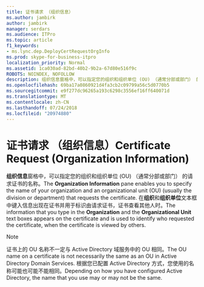 ```yaml
---
title: 证书请求 （组织信息）
ms.author: jambirk
author: jambirk
manager: serdars
ms.audience: ITPro
ms.topic: article
f1_keywords:
- ms.lync.dep.DeployCertRequestOrgInfo
ms.prod: skype-for-business-itpro
localization_priority: Normal
ms.assetid: 1ca030ad-82bd-40b2-9b2a-67d80e516f9c
ROBOTS: NOINDEX, NOFOLLOW
description: 组织信息窗格中，可以指定您的组织和组织单位 (OU) （通常分部或部门） 的请求证书的名称。 在组织和组织单位文本框中键入信息出现在证书，并用于标识用户申请证书，证书查看其他人时。
ms.openlocfilehash: 69ba17a0860921d4fa3cb2c09799a56c5d0770b5
ms.sourcegitcommit: e9f277dc96265a193c6298c3556ef16ff640071d
ms.translationtype: MT
ms.contentlocale: zh-CN
ms.lasthandoff: 07/24/2018
ms.locfileid: "20974880"
---
```

# <a name="certificate-request-organization-information"></a><span data-ttu-id="dbb5b-104">证书请求 （组织信息）</span><span class="sxs-lookup"><span data-stu-id="dbb5b-104">Certificate Request (Organization Information)</span></span>
 
<span data-ttu-id="dbb5b-105">**组织信息**窗格中，可以指定您的组织和组织单位 (OU) （通常分部或部门） 的请求证书的名称。</span><span class="sxs-lookup"><span data-stu-id="dbb5b-105">The **Organization Information** pane enables you to specify the name of your organization and an organizational unit (OU) (usually the division or department) that requests the certificate.</span></span> <span data-ttu-id="dbb5b-106">在**组织**和**组织单位**文本框中键入信息出现在证书并用于标识由请求证书，证书查看其他人时。</span><span class="sxs-lookup"><span data-stu-id="dbb5b-106">The information that you type in the **Organization** and the **Organizational Unit** text boxes appears on the certificate and is used to identify who requested the certificate, when the certificate is viewed by others.</span></span>
  
> [!NOTE]
> <span data-ttu-id="dbb5b-107">证书上的 OU 名称不一定与 Active Directory 域服务中的 OU 相同。</span><span class="sxs-lookup"><span data-stu-id="dbb5b-107">The OU name on a certificate is not necessarily the same as an OU in Active Directory Domain Services.</span></span> <span data-ttu-id="dbb5b-108">根据您已配置 Active Directory 方式，您使用的名称可能也可能不能相同。</span><span class="sxs-lookup"><span data-stu-id="dbb5b-108">Depending on how you have configured Active Directory, the name that you use may or may not be the same.</span></span> 
  

